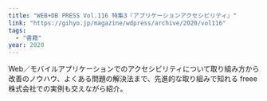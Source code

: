 ```yaml
---
title: "WEB+DB PRESS Vol.116 特集3『アプリケーションアクセシビリティ』"
link: "https://gihyo.jp/magazine/wdpress/archive/2020/vol116"
tags:
  - "書籍"
year: 2020
---
```


Web／モバイルアプリケーションでのアクセシビリティについて取り組み方から改善のノウハウ、よくある問題の解決法まで、先進的な取り組みで知れる freee 株式会社での実例も交えながら紹介。
